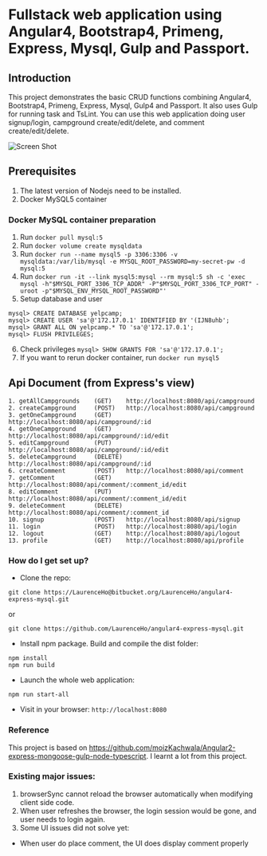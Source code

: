 # Fullstack web application using Angular4, Bootstrap4, Primeng, Express, Mysql, Gulp and Passport.

## Introduction
This project demonstrates the basic CRUD functions combining Angular4, Bootstrap4, Primeng, Express, Mysql, Gulp4 and Passport. 
It also uses Gulp for running task and TsLint. You can use this web application doing user signup/login, campground create/edit/delete, 
and comment create/edit/delete.

![Screen Shot](https://bitbucket.org/repo/xbqg8L/images/3191778081-Screen%20Shot%202018-07-28%20at%2018.45.57.png)

## Prerequisites
1. The latest version of Nodejs need to be installed.
2. Docker MySQL5 container

### Docker MySQL container preparation
1. Run `docker pull mysql:5`
2. Run `docker volume create mysqldata`
3. Run `docker run --name mysql5 -p 3306:3306 -v mysqldata:/var/lib/mysql -e MYSQL_ROOT_PASSWORD=my-secret-pw -d mysql:5`
4. Run `docker run -it --link mysql5:mysql --rm mysql:5 sh -c 'exec mysql -h"$MYSQL_PORT_3306_TCP_ADDR" -P"$MYSQL_PORT_3306_TCP_PORT" -uroot -p"$MYSQL_ENV_MYSQL_ROOT_PASSWORD"'`
5. Setup database and user
```
mysql> CREATE DATABASE yelpcamp;
mysql> CREATE USER 'sa'@'172.17.0.1' IDENTIFIED BY '(IJN8uhb';
mysql> GRANT ALL ON yelpcamp.* TO 'sa'@'172.17.0.1';
mysql> FLUSH PRIVILEGES;
```

6. Check privileges `mysql> SHOW GRANTS FOR 'sa'@'172.17.0.1';`
7. If you want to rerun docker container, run `docker run mysql5`

## Api Document (from Express's view)
```
1. getAllCampgrounds    (GET)    http://localhost:8080/api/campground
2. createCampground     (POST)   http://localhost:8080/api/campground
3. getOneCampground     (GET)    http://localhost:8080/api/campground/:id
4. getOneCampground     (GET)    http://localhost:8080/api/campground/:id/edit
5. editCampground       (PUT)    http://localhost:8080/api/campground/:id/edit
5. deleteCampground     (DELETE) http://localhost:8080/api/campground/:id
6. createComment        (POST)   http://localhost:8080/api/comment
7. getComment           (GET)    http://localhost:8080/api/comment/:comment_id/edit
8. editComment          (PUT)    http://localhost:8080/api/comment/:comment_id/edit
9. deleteComment        (DELETE) http://localhost:8080/api/comment/:comment_id
10. signup              (POST)   http://localhost:8080/api/signup
11. login               (POST)   http://localhost:8080/api/login
12. logout              (GET)    http://localhost:8080/api/logout
13. profile             (GET)    http://localhost:8080/api/profile
```

### How do I get set up? ###

* Clone the repo: 
```
git clone https://LaurenceHo@bitbucket.org/LaurenceHo/angular4-express-mysql.git
```
or
```
git clone https://github.com/LaurenceHo/angular4-express-mysql.git
```

* Install npm package. Build and compile the dist folder: 
```
npm install
npm run build
```

* Launch the whole web application: 
```
npm run start-all
```

* Visit in your browser: `http://localhost:8080`

### Reference
This project is based on https://github.com/moizKachwala/Angular2-express-mongoose-gulp-node-typescript. I learnt a lot from this project.

### Existing major issues:
1. browserSync cannot reload the browser automatically when modifying client side code.
2. When user refreshes the browser, the login session would be gone, and user needs to login again. 
3. Some UI issues did not solve yet: 
  * When user do place comment, the UI does display comment properly
